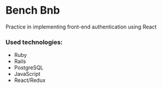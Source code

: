 # Bench Bnb

Practice in implementing front-end authentication using React

### Used technologies:
- Ruby
- Rails
- PostgreSQL
- JavaScript
- React/Redux